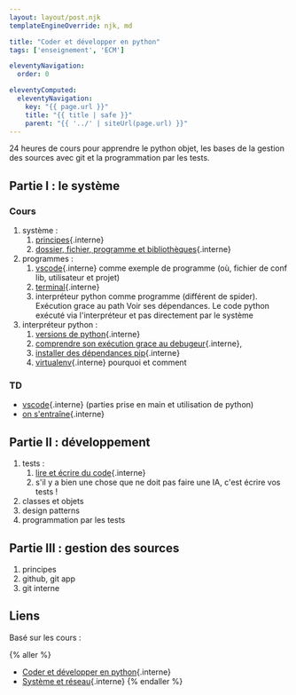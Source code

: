 ```yaml
---
layout: layout/post.njk
templateEngineOverride: njk, md

title: "Coder et développer en python"
tags: ['enseignement', 'ECM']

eleventyNavigation:
  order: 0

eleventyComputed:
  eleventyNavigation:
    key: "{{ page.url }}"
    title: "{{ title | safe }}"
    parent: "{{ '../' | siteUrl(page.url) }}"
---
```


24 heures de cours pour apprendre le python objet, les bases de la gestion des sources avec git et la programmation par les tests.

## Partie I : le système

### Cours

1. système :
   1. [principes](/cours/système-et-réseau/bases-système/système-principes/){.interne} 
   2. [dossier, fichier, programme et bibliothèques](/cours/système-et-réseau/bases-système/système-interaction/){.interne}
2. programmes :
   1. [vscode](/cours/coder-et-développer/bases-programmation/éditeur-vscode/){.interne} comme exemple de programme (où, fichier de conf lib, utilisateur et projet)
   2. [terminal](/cours/système-et-réseau/bases-système/terminal/){.interne}
   3. interpréteur python comme programme (différent de spider). Exécution grace au path Voir ses dépendances. Le code python exécuté via l'interpréteur et pas directement par le système
3. interpréteur python : 
   1. [versions de python](/cours/coder-et-développer/version-python/){.interne}
   2. [comprendre son exécution grace au debugeur](/cours/coder-et-développer/debugger/){.interne}, 
   3. [installer des dépendances pip](/cours/coder-et-développer/bases-programmation/modules-python/){.interne} 
   4. [virtualenv](/cours/coder-et-développer/environnements-virtuels/){.interne} pourquoi et comment

### TD

- [vscode](/cours/coder-et-développer/bases-programmation/éditeur-vscode/){.interne} (parties prise en main et utilisation de python)
- [on s'entraîne](/cours/coder-et-développer/projet-codes/){.interne}

## Partie II : développement

1. tests :
   1. [lire et écrire du code](/cours/coder-et-développer/écrire-code/){.interne}
   2. s'il y a bien une chose que ne doit pas faire une IA, c'est écrire vos tests !
2. classes et objets
3. design patterns
4. programmation par les tests

## Partie III : gestion des sources

1. principes
2. github, git app
3. git interne

## Liens

Basé sur les cours :

{% aller %}
- [Coder et développer en python](/cours/coder-et-développer){.interne}
- [Système et réseau](/cours_informatique/cours/système-et-réseau){.interne}
{% endaller %}
